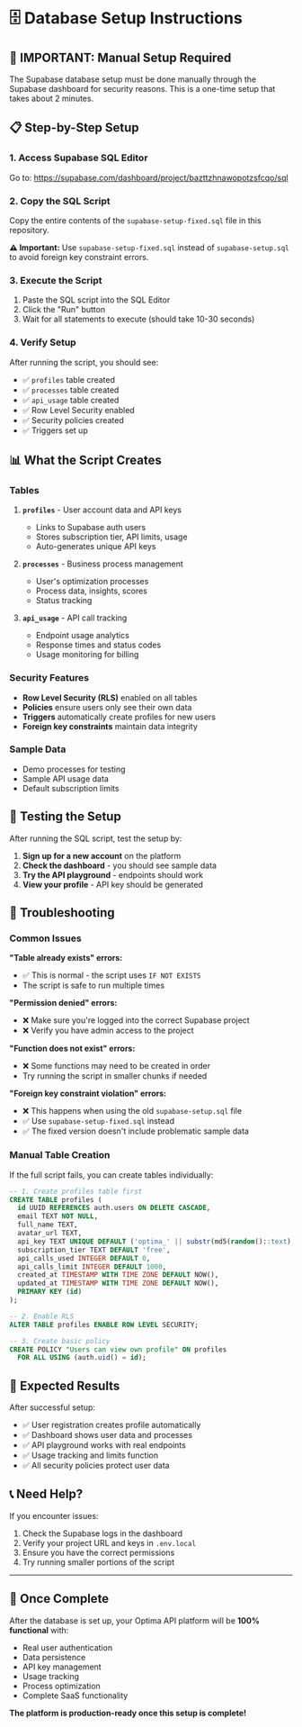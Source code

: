 # 🗄️ Database Setup Instructions

## 🚨 **IMPORTANT: Manual Setup Required**

The Supabase database setup must be done manually through the Supabase dashboard for security reasons. This is a one-time setup that takes about 2 minutes.

## 📋 **Step-by-Step Setup**

### 1. **Access Supabase SQL Editor**
Go to: https://supabase.com/dashboard/project/bazttzhnawopotzsfcqo/sql

### 2. **Copy the SQL Script**
Copy the entire contents of the `supabase-setup-fixed.sql` file in this repository.

**⚠️ Important:** Use `supabase-setup-fixed.sql` instead of `supabase-setup.sql` to avoid foreign key constraint errors.

### 3. **Execute the Script**
1. Paste the SQL script into the SQL Editor
2. Click the "Run" button
3. Wait for all statements to execute (should take 10-30 seconds)

### 4. **Verify Setup**
After running the script, you should see:
- ✅ `profiles` table created
- ✅ `processes` table created  
- ✅ `api_usage` table created
- ✅ Row Level Security enabled
- ✅ Security policies created
- ✅ Triggers set up

## 📊 **What the Script Creates**

### **Tables**
1. **`profiles`** - User account data and API keys
   - Links to Supabase auth users
   - Stores subscription tier, API limits, usage
   - Auto-generates unique API keys

2. **`processes`** - Business process management
   - User's optimization processes
   - Process data, insights, scores
   - Status tracking

3. **`api_usage`** - API call tracking
   - Endpoint usage analytics
   - Response times and status codes
   - Usage monitoring for billing

### **Security Features**
- **Row Level Security (RLS)** enabled on all tables
- **Policies** ensure users only see their own data
- **Triggers** automatically create profiles for new users
- **Foreign key constraints** maintain data integrity

### **Sample Data**
- Demo processes for testing
- Sample API usage data
- Default subscription limits

## 🧪 **Testing the Setup**

After running the SQL script, test the setup by:

1. **Sign up for a new account** on the platform
2. **Check the dashboard** - you should see sample data
3. **Try the API playground** - endpoints should work
4. **View your profile** - API key should be generated

## 🔧 **Troubleshooting**

### **Common Issues**

**"Table already exists" errors:**
- ✅ This is normal - the script uses `IF NOT EXISTS`
- The script is safe to run multiple times

**"Permission denied" errors:**
- ❌ Make sure you're logged into the correct Supabase project
- ❌ Verify you have admin access to the project

**"Function does not exist" errors:**
- ❌ Some functions may need to be created in order
- Try running the script in smaller chunks if needed

**"Foreign key constraint violation" errors:**
- ❌ This happens when using the old `supabase-setup.sql` file
- ✅ Use `supabase-setup-fixed.sql` instead
- ✅ The fixed version doesn't include problematic sample data

### **Manual Table Creation**

If the full script fails, you can create tables individually:

```sql
-- 1. Create profiles table first
CREATE TABLE profiles (
  id UUID REFERENCES auth.users ON DELETE CASCADE,
  email TEXT NOT NULL,
  full_name TEXT,
  avatar_url TEXT,
  api_key TEXT UNIQUE DEFAULT ('optima_' || substr(md5(random()::text), 1, 24)),
  subscription_tier TEXT DEFAULT 'free',
  api_calls_used INTEGER DEFAULT 0,
  api_calls_limit INTEGER DEFAULT 1000,
  created_at TIMESTAMP WITH TIME ZONE DEFAULT NOW(),
  updated_at TIMESTAMP WITH TIME ZONE DEFAULT NOW(),
  PRIMARY KEY (id)
);

-- 2. Enable RLS
ALTER TABLE profiles ENABLE ROW LEVEL SECURITY;

-- 3. Create basic policy
CREATE POLICY "Users can view own profile" ON profiles
  FOR ALL USING (auth.uid() = id);
```

## 🎯 **Expected Results**

After successful setup:
- ✅ User registration creates profile automatically
- ✅ Dashboard shows user data and processes
- ✅ API playground works with real endpoints
- ✅ Usage tracking and limits function
- ✅ All security policies protect user data

## 📞 **Need Help?**

If you encounter issues:
1. Check the Supabase logs in the dashboard
2. Verify your project URL and keys in `.env.local`
3. Ensure you have the correct permissions
4. Try running smaller portions of the script

---

## 🚀 **Once Complete**

After the database is set up, your Optima API platform will be **100% functional** with:
- Real user authentication
- Data persistence
- API key management
- Usage tracking
- Process optimization
- Complete SaaS functionality

**The platform is production-ready once this setup is complete!**